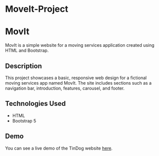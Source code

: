 # MoveIt-Project
# MovIt

MovIt is a simple website for a moving services application created using HTML and Bootstrap.

## Description

This project showcases a basic, responsive web design for a fictional moving services app named MovIt. The site includes sections such as a navigation bar, introduction, features, carousel, and footer.

## Technologies Used

- HTML
- Bootstrap 5
## Demo
You can see a live demo of the TinDog website [here](https://example.com).



